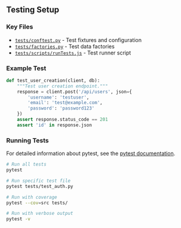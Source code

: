 ## Testing Setup

### Key Files
- [`tests/conftest.py`](../../tests/conftest.py) - Test fixtures and configuration
- [`tests/factories.py`](../../tests/factories.py) - Test data factories
- [`tests/scripts/runTests.js`](../../tests/scripts/runTests.js) - Test runner script

### Example Test

```python
def test_user_creation(client, db):
    """Test user creation endpoint."""
    response = client.post('/api/users', json={
        'username': 'testuser',
        'email': 'test@example.com',
        'password': 'password123'
    })
    assert response.status_code == 201
    assert 'id' in response.json
```

### Running Tests

For detailed information about pytest, see the [pytest documentation](https://docs.pytest.org/en/stable/).

```bash
# Run all tests
pytest

# Run specific test file
pytest tests/test_auth.py

# Run with coverage
pytest --cov=src tests/

# Run with verbose output
pytest -v
``` 
